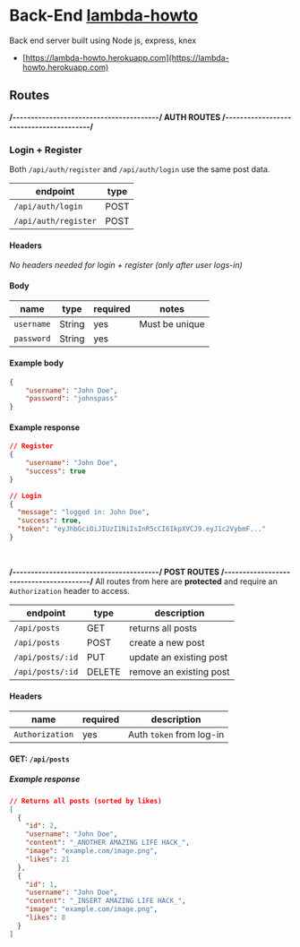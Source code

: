 # Back-End [lambda-howto](https://lambda-howto.herokuapp.com)
Back end server built using Node js, express, knex

- [https://lambda-howto.herokuapp.com](https://lambda-howto.herokuapp.com)




## Routes

__/----------------------------------------/ AUTH ROUTES /----------------------------------------/__

### Login + Register
Both `/api/auth/register` and `/api/auth/login` use the same post data.

| endpoint             	| type 	|
|----------------------	|------	|
| `/api/auth/login`    	| POST 	|
| `/api/auth/register` 	| POST 	|

#### Headers
_No headers needed for login + register (only after user logs-in)_

#### Body
| name       	| type   	| required 	| notes          	|
|------------	|--------	|----------	|----------------	|
| `username` 	| String 	| yes      	| Must be unique 	|
| `password` 	| String 	| yes      	|                	|

#### Example body
```json
{
    "username": "John Doe",
    "password": "johnspass"
}
```

#### Example response
```json
// Register
{
    "username": "John Doe",
    "success": true
}

// Login
{
  "message": "logged in: John Doe",
  "success": true,
  "token": "eyJhbGciOiJIUzI1NiIsInR5cCI6IkpXVCJ9.eyJ1c2VybmF..."
}
```


<br />

__/----------------------------------------/ POST ROUTES /----------------------------------------/__
All routes from here are __protected__ and require an `Authorization` header to access.

| endpoint         	| type   	| description             	|
|------------------	|--------	|-------------------------	|
| `/api/posts`     	| GET    	| returns all posts       	|
| `/api/posts`     	| POST   	| create a new post       	|
| `/api/posts/:id` 	| PUT    	| update an existing post 	|
| `/api/posts/:id` 	| DELETE 	| remove an existing post 	|

#### Headers
| name            	| required 	| description              	|
|-----------------	|----------	|--------------------------	|
| `Authorization` 	| yes      	| Auth `token` from log-in 	|

#### GET: `/api/posts`
##### Example response
```json
// Returns all posts (sorted by likes)
[
  {
    "id": 2,
    "username": "John Doe",
    "content": "_ANOTHER AMAZING LIFE HACK_",
    "image": "example.com/image.png",
    "likes": 21
  },
  {
    "id": 1,
    "username": "John Doe",
    "content": "_INSERT AMAZING LIFE HACK_",
    "image": "example.com/image.png",
    "likes": 8
  }
]
```

